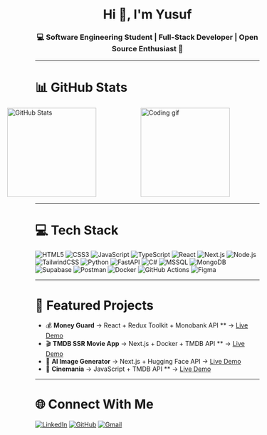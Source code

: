<!-- Profil banner ya da gif koyabilirsin -->
<h1 align="center">Hi 👋, I'm Yusuf</h1>
<h3 align="center">💻 Software Engineering Student | Full-Stack Developer | Open Source Enthusiast 🚀</h3>

---

# 📊 GitHub Stats

<div style="display: flex; align-items: center; justify-content: center; gap: 100px;">

  <img src="https://github-readme-stats.vercel.app/api?username=zekirovskii&theme=radical&hide_border=false&include_all_commits=true&count_private=true" alt="GitHub Stats" height="200"/>

  <img src="https://media2.giphy.com/media/v1.Y2lkPTc5MGI3NjExYWw5N3U1bzBtYTNxdDUxajE4bWZ5MW4zOHltZjg2cXllampkYmoyMyZlcD12MV9pbnRlcm5hbF9naWZfYnlfaWQmY3Q9Zw/kanka5wfr3BxGpLRQu/giphy.gif" alt="Coding gif" height="200" style="margin-right: 130px;"/>
</div>


---

# 💻 Tech Stack
![HTML5](https://img.shields.io/badge/html5-%23E34F26.svg?style=for-the-badge&logo=html5&logoColor=white)
![CSS3](https://img.shields.io/badge/css3-%231572B6.svg?style=for-the-badge&logo=css3&logoColor=white)
![JavaScript](https://img.shields.io/badge/javascript-%23323330.svg?style=for-the-badge&logo=javascript&logoColor=%23F7DF1E)
![TypeScript](https://img.shields.io/badge/typescript-%23007ACC.svg?style=for-the-badge&logo=typescript&logoColor=white)
![React](https://img.shields.io/badge/react-%2320232a.svg?style=for-the-badge&logo=react&logoColor=%2361DAFB)
![Next.js](https://img.shields.io/badge/next.js-000000?style=for-the-badge&logo=nextdotjs&logoColor=white)
![Node.js](https://img.shields.io/badge/node.js-6DA55F?style=for-the-badge&logo=node.js&logoColor=white)
![TailwindCSS](https://img.shields.io/badge/tailwindcss-%2338B2AC.svg?style=for-the-badge&logo=tailwind-css&logoColor=white)
![Python](https://img.shields.io/badge/python-3670A0?style=for-the-badge&logo=python&logoColor=ffdd54)
![FastAPI](https://img.shields.io/badge/FastAPI-005571?style=for-the-badge&logo=fastapi&logoColor=white)
![C#](https://img.shields.io/badge/c%23-%23239120.svg?style=for-the-badge&logo=c-sharp&logoColor=white)
![MSSQL](https://img.shields.io/badge/Microsoft%20SQL%20Server-CC2927?style=for-the-badge&logo=microsoftsqlserver&logoColor=white)
![MongoDB](https://img.shields.io/badge/MongoDB-%234ea94b.svg?style=for-the-badge&logo=mongodb&logoColor=white)
![Supabase](https://img.shields.io/badge/Supabase-3ECF8E?style=for-the-badge&logo=supabase&logoColor=white)
![Postman](https://img.shields.io/badge/Postman-FF6C37?style=for-the-badge&logo=postman&logoColor=white)
![Docker](https://img.shields.io/badge/docker-%230db7ed.svg?style=for-the-badge&logo=docker&logoColor=white)
![GitHub Actions](https://img.shields.io/badge/github%20actions-%232671E5.svg?style=for-the-badge&logo=githubactions&logoColor=white)
![Figma](https://img.shields.io/badge/figma-%23F24E1E.svg?style=for-the-badge&logo=figma&logoColor=white)

---

# 🚀 Featured Projects
- 💰 **Money Guard** → React + Redux Toolkit + Monobank API ** → [Live Demo](https://money-guard-mqpw.vercel.app/)  
- 🎬 **TMDB SSR Movie App** → Next.js + Docker + TMDB API ** → [Live Demo](https://tmdb-ssr.vercel.app/)  
- 🧪 **AI Image Generator** → Next.js + Hugging Face API → [Live Demo](https://ai-image-generator-eight-rho.vercel.app/) 
- 🎥 **Cinemania** → JavaScript + TMDB API ** → [Live Demo](https://nan-stop-us.github.io/cinemania/)  


---

# 🌐 Connect With Me
[![LinkedIn](https://img.shields.io/badge/linkedin-%230077B5.svg?style=for-the-badge&logo=linkedin&logoColor=white)](www.linkedin.com/in/yusuf-sengoz)   [![GitHub](https://img.shields.io/badge/GitHub-%23121011.svg?style=for-the-badge&logo=github&logoColor=white)](https://github.com/zekirovskii)   [![Gmail](https://img.shields.io/badge/Gmail-D14836?style=for-the-badge&logo=gmail&logoColor=white)](mailto:sengozyusuf91@gmail.com)  
